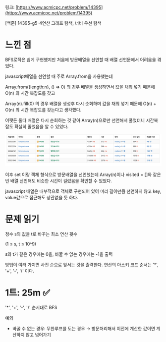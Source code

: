링크: [https://www.acmicpc.net/problem/14395](https://www.acmicpc.net/problem/14395)

[백준] 14395-g5-4연산 그래프 탐색, 너비 우선 탐색

# 느낀 점

BFS로직은 쉽게 구현했지만 처음에 방문배열을 선언할 때 배열 선언문에서 어려움을 겪었다.

javascript배열을 선언할 때 주로 Array.from을 사용했는데

Array.from({length:n}, () => 0) 의 경우 배열을 생성하면서 값을 채워 넣기 때문에 O(n) 의 시간 복잡도를 갖고

Array(n).fill(0) 의 경우 배열을 생성후 다시 순회하며 값을 채워 넣기 때문에 O(n) + O(n) 의 시간 복잡도를 갖는다고 생각했다.

어쨋든 둘다 배열은 다시 순회하는 것 같아 Array(n)으로만 선언해서 풀었더니 시간복잡도 확실히 줄었음을 알 수 있었다.

![시간복잡도](./스크린샷%202023-02-06%20오전%209.30.25.png)

이후 set 이랑 객체 형식으로 방문배열을 선언했는데 Array(n)이나 visited = []와 같은 빈 배열 선언해도 비슷한 시간이 걸렸음을 확인할 수 있었다.

javascript 배열은 내부적으로 객체로 구현되어 있어 미리 길이만큼 선언하지 않고 key, value값으로 접근해도 상관없을 듯 하다.

# 문제 읽기

정수 s의 값을 t로 바꾸는 최소 연산 횟수

(1 ≤ s, t ≤ 10^9)

s와 t가 같은 경우에는 0을, 바꿀 수 없는 경우에는 -1을 출력

방법이 여러 가지면 사전 순으로 앞서는 것을 출력한다. 연산의 아스키 코드 순서는 '\*', '+', '-', '/' 이다.

# 1트: 25m ✅

'\*', '+', '-', '/' 순서대로 BFS

예외

- 바꿀 수 없는 경우: 무한루프를 도는 경우 → 방문처리해서 이전에 계산한 값이면 계산하지 않고 넘어가기
